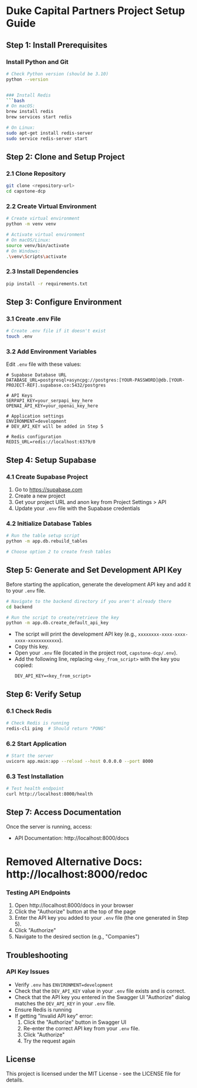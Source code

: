 # Duke Capital Partners Project Setup Guide

## Step 1: Install Prerequisites

### Install Python and Git
```bash
# Check Python version (should be 3.10)
python --version


### Install Redis
```bash
# On macOS:
brew install redis
brew services start redis

# On Linux:
sudo apt-get install redis-server
sudo service redis-server start

```

## Step 2: Clone and Setup Project

### 2.1 Clone Repository
```bash
git clone <repository-url>
cd capstone-dcp
```

### 2.2 Create Virtual Environment
```bash
# Create virtual environment
python -m venv venv

# Activate virtual environment
# On macOS/Linux:
source venv/bin/activate
# On Windows:
.\venv\Scripts\activate
```

### 2.3 Install Dependencies
```bash
pip install -r requirements.txt
```

## Step 3: Configure Environment

### 3.1 Create .env File
```bash
# Create .env file if it doesn't exist
touch .env
```

### 3.2 Add Environment Variables
Edit `.env` file with these values:
```dotenv
# Supabase Database URL
DATABASE_URL=postgresql+asyncpg://postgres:[YOUR-PASSWORD]@db.[YOUR-PROJECT-REF].supabase.co:5432/postgres

# API Keys
SERPAPI_KEY=your_serpapi_key_here
OPENAI_API_KEY=your_openai_key_here

# Application settings
ENVIRONMENT=development
# DEV_API_KEY will be added in Step 5

# Redis configuration
REDIS_URL=redis://localhost:6379/0
```

## Step 4: Setup Supabase

### 4.1 Create Supabase Project
1. Go to https://supabase.com
2. Create a new project
3. Get your project URL and anon key from Project Settings > API
4. Update your `.env` file with the Supabase credentials

### 4.2 Initialize Database Tables
```bash
# Run the table setup script
python -m app.db.rebuild_tables

# Choose option 2 to create fresh tables
```

## Step 5: Generate and Set Development API Key

Before starting the application, generate the development API key and add it to your `.env` file.

```bash
# Navigate to the backend directory if you aren't already there
cd backend

# Run the script to create/retrieve the key
python -m app.db.create_default_api_key
```

- The script will print the development API key (e.g., `xxxxxxxx-xxxx-xxxx-xxxx-xxxxxxxxxxxx`).
- Copy this key.
- Open your `.env` file (located in the project root, `capstone-dcp/.env`).
- Add the following line, replacing `<key_from_script>` with the key you copied:
  ```dotenv
  DEV_API_KEY=<key_from_script>
  ```

## Step 6: Verify Setup

### 6.1 Check Redis
```bash
# Check Redis is running
redis-cli ping  # Should return "PONG"
```

### 6.2 Start Application
```bash
# Start the server
uvicorn app.main:app --reload --host 0.0.0.0 --port 8000
```

### 6.3 Test Installation
```bash
# Test health endpoint
curl http://localhost:8000/health
```

## Step 7: Access Documentation

Once the server is running, access:
- API Documentation: http://localhost:8000/docs
# Removed Alternative Docs: http://localhost:8000/redoc

### Testing API Endpoints
1. Open http://localhost:8000/docs in your browser
2. Click the "Authorize" button at the top of the page
3. Enter the API key you added to your `.env` file (the one generated in Step 5).
4. Click "Authorize"
5. Navigate to the desired section (e.g., "Companies")

## Troubleshooting

### API Key Issues
- Verify `.env` has `ENVIRONMENT=development`
- Check that the `DEV_API_KEY` value in your `.env` file exists and is correct.
- Check that the API key you entered in the Swagger UI "Authorize" dialog matches the `DEV_API_KEY` in your `.env` file.
- Ensure Redis is running
- If getting "Invalid API key" error:
  1. Click the "Authorize" button in Swagger UI
  2. Re-enter the correct API key from your `.env` file.
  3. Click "Authorize"
  4. Try the request again

## License
This project is licensed under the MIT License - see the LICENSE file for details.
